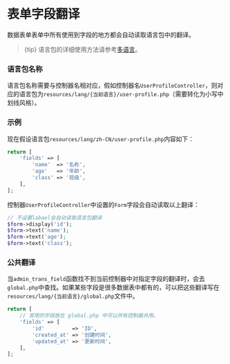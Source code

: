 # 表单字段翻译

数据表单表单中所有使用到字段的地方都会自动读取语言包中的翻译。

> {tip} 语言包的详细使用方法请参考<a>[多语言](trans.md)</a>。

### 语言包名称
语言包名称需要与控制器名相对应，假如控制器名`UserProfileController`，则对应的语言包为`resources/lang/{当前语言}/user-profile.php`（需要转化为小写中划线风格）。


### 示例
现在假设语言包`resources/lang/zh-CN/user-profile.php`内容如下：
```php
return [
    'fields' => [
        'name'  => '名称',
        'age'   => '年龄',
        'class' => '班级',
    ],
];
```

控制器`UserProfileController`中设置的`Form`字段会自动读取以上翻译：
```php
// 不设置labael会自动读取语言包翻译
$form->display('id');
$form->text('name');
$form->text('age');
$form->text('class');
```

### 公共翻译
当`admin_trans_field`函数找不到当前控制器中对指定字段的翻译时，会去`global.php`中查找。如果某些字段是很多数据表中都有的，可以把这些翻译写在`resources/lang/{当前语言}/global.php`文件中。
```php
return [
    // 常用的字段放在 global.php 中可以所有控制器共用。
    'fields' => [
        'id'         => 'ID',
        'created_at' => '创建时间',
        'updated_at' => '更新时间',
    ],
];
```

